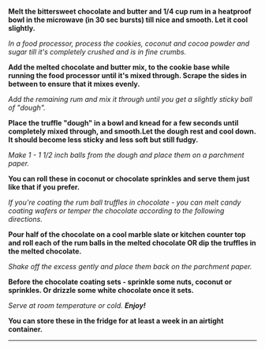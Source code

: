 **Melt the bittersweet chocolate and butter and 1/4 cup rum in a heatproof bowl in the microwave (in 30 sec bursts) till nice and smooth. Let it cool slightly.**

*In a food processor, process the cookies, coconut and cocoa powder and sugar till it's completely crushed and is in fine crumbs.*

**Add the melted chocolate and butter mix, to the cookie base while running the food processor until it's mixed through. Scrape the sides in between to ensure that it mixes evenly.**

*Add the remaining rum and mix it through until you get a slightly sticky ball of "dough".*

**Place the truffle "dough" in a bowl and knead for a few seconds until completely mixed through, and smooth.Let the dough rest and cool down. It should become less sticky and less soft but still fudgy.**

*Make 1 - 1 1/2 inch balls from the dough and place them on a parchment paper.*

**You can roll these in coconut or chocolate sprinkles and serve them just like that if you prefer.**

*If you're coating the rum ball truffles in chocolate - you can melt candy coating wafers or temper the chocolate according to the following directions.*

**Pour half of the chocolate on a cool marble slate or kitchen counter top and roll each of the rum balls in the melted chocolate OR dip the truffles in the melted chocolate.**

*Shake off the excess gently and place them back on the parchment paper.*

**Before the chocolate coating sets - sprinkle some nuts, coconut or sprinkles. Or drizzle some white chocolate once it sets.**

*Serve at room temperature or cold. **Enjoy!***

**You can store these in the fridge for at least a week in an airtight container.**

------------------------------------------------------------